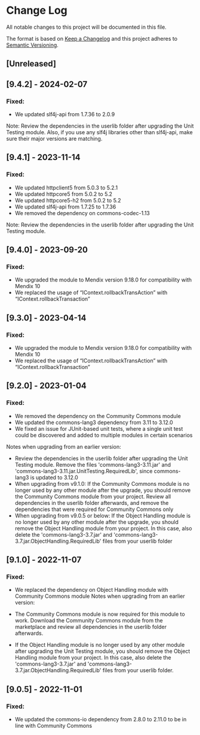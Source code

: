 # Change Log
All notable changes to this project will be documented in this file.

The format is based on [Keep a Changelog](http://keepachangelog.com/) 
and this project adheres to [Semantic Versioning](http://semver.org/).

## [Unreleased]

## [9.4.2] - 2024-02-07

### Fixed:
- We updated slf4j-api from 1.7.36 to 2.0.9

Note: Review the dependencies in the userlib folder after upgrading the Unit Testing module. Also, if you use any slf4j libraries other than slf4j-api, make sure their major versions are matching.

## [9.4.1] - 2023-11-14

### Fixed:
- We updated httpclient5 from 5.0.3 to 5.2.1
- We updated httpcore5 from 5.0.2 to 5.2
- We updated httpcore5-h2 from 5.0.2 to 5.2
- We updated slf4j-api from 1.7.25 to 1.7.36
- We removed the dependency on commons-codec-1.13

Note: Review the dependencies in the userlib folder after upgrading the Unit Testing module.

## [9.4.0] - 2023-09-20

### Fixed:
- We upgraded the module to Mendix version 9.18.0 for compatibility with Mendix 10
- We replaced the usage of “IContext.rollbackTransAction” with “IContext.rollbackTransaction”

## [9.3.0] - 2023-04-14

### Fixed:
- We upgraded the module to Mendix version 9.18.0 for compatibility with Mendix 10
- We replaced the usage of “IContext.rollbackTransAction” with “IContext.rollbackTransaction”

## [9.2.0] - 2023-01-04

### Fixed:
- We removed the dependency on the Community Commons module
- We updated the commons-lang3 dependency from 3.11 to 3.12.0
- We fixed an issue for JUnit-based unit tests, where a single unit test could be discovered and added to multiple modules in certain scenarios

Notes when upgrading from an earlier version:
- Review the dependencies in the userlib folder after upgrading the Unit Testing module. Remove the files 'commons-lang3-3.11.jar' and 'commons-lang3-3.11.jar.UnitTesting.RequiredLib', since commons-lang3 is updated to 3.12.0
- When upgrading from v9.1.0: If the Community Commons module is no longer used by any other module after the upgrade, you should remove the Community Commons module from your project. Review all dependencies in the userlib folder afterwards, and remove the dependencies that were required for Community Commons only
- When upgrading from v9.0.5 or below: If the Object Handling module is no longer used by any other module after the upgrade, you should remove the Object Handling module from your project. In this case, also delete the 'commons-lang3-3.7.jar' and 'commons-lang3-3.7.jar.ObjectHandling.RequiredLib' files from your userlib folder

## [9.1.0] - 2022-11-07

### Fixed:
- We replaced the dependency on Object Handling module with Community Commons module
Notes when upgrading from an earlier version:

- The Community Commons module is now required for this module to work. Download the Community Commons module from the marketplace and review all dependencies in the userlib folder afterwards.
- If the Object Handling module is no longer used by any other module after upgrading the Unit Testing module, you should remove the Object Handling module from your project. In this case, also delete the 'commons-lang3-3.7.jar' and 'commons-lang3-3.7.jar.ObjectHandling.RequiredLib' files from your userlib folder.

## [9.0.5] - 2022-11-01

### Fixed:
- We updated the commons-io dependency from 2.8.0 to 2.11.0 to be in line with Community Commons